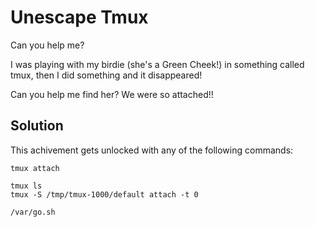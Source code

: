 # Unescape Tmux
Can you help me?

I was playing with my birdie (she's a Green Cheek!) in something called tmux,
then I did something and it disappeared!

Can you help me find her? We were so attached!!

## Solution
This achivement gets unlocked with any of the following commands:
```
tmux attach
```
```
tmux ls
tmux -S /tmp/tmux-1000/default attach -t 0
```
```
/var/go.sh
```